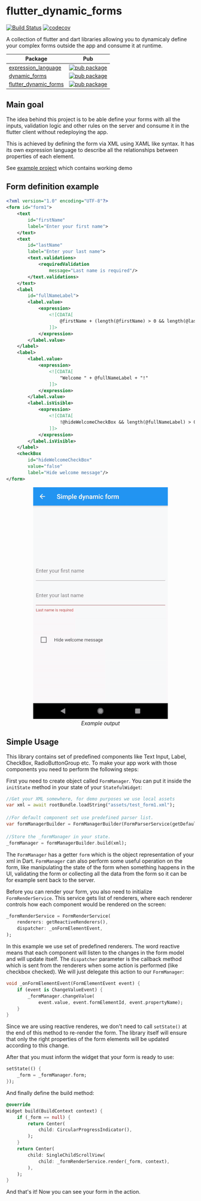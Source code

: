 # flutter_dynamic_forms

[![Build Status](https://travis-ci.com/OndrejKunc/flutter_dynamic_forms.svg?branch=master)](https://travis-ci.com/OndrejKunc/flutter_dynamic_forms)
[![codecov](https://codecov.io/gh/OndrejKunc/flutter_dynamic_forms/branch/master/graph/badge.svg)](https://codecov.io/gh/OndrejKunc/flutter_dynamic_forms)

A collection of flutter and dart libraries allowing you to dynamicaly define your complex forms outside the app and consume it at runtime.

| Package                                                                            | Pub                                                                                                             |
| ---------------------------------------------------------------------------------- | --------------------------------------------------------------------------------------------------------------- |
| [expression_language](https://github.com/OndrejKunc/flutter_dynamic_forms/tree/master/packages/expression_language)                 | [![pub package](https://img.shields.io/pub/v/expression_language.svg)](https://pub.dev/packages/expression_language)                 |
| [dynamic_forms](https://github.com/OndrejKunc/flutter_dynamic_forms/tree/master/packages/dynamic_forms) | [![pub package](https://img.shields.io/pub/v/dynamic_forms.svg)](https://pub.dev/packages/dynamic_forms) |
| [flutter_dynamic_forms](https://github.com/OndrejKunc/flutter_dynamic_forms/tree/master/packages/flutter_dynamic_forms) | [![pub package](https://img.shields.io/pub/v/flutter_dynamic_forms.svg)](https://pub.dev/packages/flutter_dynamic_forms) |

## Main goal

The idea behind this project is to be able define your forms with all the inputs, validation logic and other rules on the server and consume it in the flutter client without redeploying the app.

This is achieved by defining the form via XML using XAML like syntax. It has its own expression language to describe all the relationships between properties of each element.

See [example project](packages/flutter_dynamic_forms/example) which contains working demo

## Form definition example

```xml
<?xml version="1.0" encoding="UTF-8"?>
<form id="form1">
    <text
        id="firstName"
        label="Enter your first name">
    </text>
    <text
        id="lastName"
        label="Enter your last name">
        <text.validations>
            <requiredValidation
                message="Last name is required"/>
        </text.validations>
    </text>
    <label
        id="fullNameLabel">
        <label.value>
            <expression>
                <![CDATA[
                    @firstName + (length(@firstName) > 0 && length(@lastName) > 0 ? " " : "") + @lastName
                ]]>
            </expression>
        </label.value>
    </label>
    <label>
        <label.value>
            <expression>
                <![CDATA[
                    "Welcome " + @fullNameLabel + "!"
                ]]>
            </expression>
        </label.value>
        <label.isVisible>
            <expression>
                <![CDATA[
                    !@hideWelcomeCheckBox && length(@fullNameLabel) > 0
                ]]>
            </expression>
        </label.isVisible>
    </label>
    <checkBox
        id="hideWelcomeCheckBox"
        value="false"
        label="Hide welcome message"/>
</form>
```


<div align="center">
  <img src="docs/simple_form.gif" alt="An animated gif showing example output" />
  <br />
  <em>Example output</em>
</div>

## Simple Usage

This library contains set of predefined components like Text Input, Label, CheckBox, RadioButtonGroup etc. To make your app work with those components you need to perform the following steps:

First you need to create object called `FormManager`. You can put it inside the `initState` method in your state of your `StatefulWidget`:
```dart
//Get your XML somewhere, for demo purposes we use local assets
var xml = await rootBundle.loadString("assets/test_form1.xml");

//For default component set use predefined parser list.
var formManagerBuilder = FormManagerBuilder(FormParserService(getDefaultParserList()));

//Store the _formManager in your state.
_formManager = formManagerBuilder.build(xml);
```
The `FormManager` has a getter `form` which is the object representation of your xml in Dart. `FormManager` can also perform some useful operation on the form, like manipulating the state of the form when something happens in the UI, validating the form or collecting all the data from the form so it can be for example sent back to the server.


Before you can render your form, you also need to initialize `FormRenderService`. This service gets list of renderers, where each renderer controls how each component would be rendered on the screen:
```dart
_formRenderService = FormRenderService(
    renderers: getReactiveRenderers(),
    dispatcher: _onFormElementEvent,
);
```
In this example we use set of predefined renderers. The word reactive means that each component will listen to the changes in the form model and will update itself. The `dispatcher` parameter is the callback method which is sent from the renderers when some action is performed (like checkbox checked). We will just delegate this action to our `FormManager`:

```dart
void _onFormElementEvent(FormElementEvent event) {
    if (event is ChangeValueEvent) {
        _formManager.changeValue(
            event.value, event.formElementId, event.propertyName);
    }
}
```
Since we are using reactive renderes, we don't need to call `setState()` at the end of this method to re-render the form. The library itself will ensure that only the right properties of the form elements will be updated according to this change.

After that you must inform the widget that your form is ready to use:
```dart
setState(() {
    _form = _formManager.form;
});
```

And finally define the build method:

```dart
@override
Widget build(BuildContext context) {
    if (_form == null) {
        return Center(
            child: CircularProgressIndicator(),
        );
    }
    return Center(
        child: SingleChildScrollView(
            child: _formRenderService.render(_form, context),
        ),
    );
}
```

And that's it! Now you can see your form in the action.